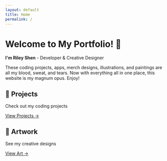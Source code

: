 ```yaml
---
layout: default
title: Home
permalink: /
---
```


# Welcome to My Portfolio! 👋

**I'm Riley Shen** - Developer & Creative Designer
<p>These coding projects, apps, merch designs, illustrations, and paintings are all my blood, sweat, and tears. Now with everything all in one place, this website is my magnum opus. Enjoy!</p>

<div class="home-grid">
  <div class="card">
    <h2>🚀 Projects</h2>
    <p>Check out my coding projects</p>
    <a href="/projects/">View Projects →</a>
  </div>

  <div class="card">
    <h2>🎨 Artwork</h2>
    <p>See my creative designs</p>
    <a href="/artwork/">View Art →</a>
  </div>
</div>
